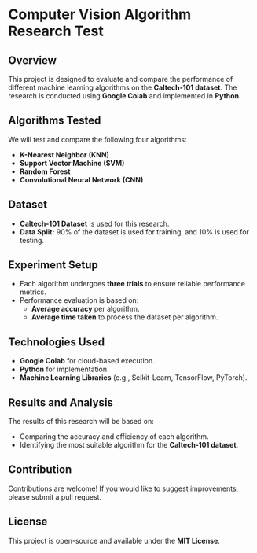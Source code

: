 # Computer Vision Algorithm Research Test

## Overview
This project is designed to evaluate and compare the performance of different machine learning algorithms on the **Caltech-101 dataset**. The research is conducted using **Google Colab** and implemented in **Python**.

## Algorithms Tested
We will test and compare the following four algorithms:
- **K-Nearest Neighbor (KNN)**
- **Support Vector Machine (SVM)**
- **Random Forest**
- **Convolutional Neural Network (CNN)**

## Dataset
- **Caltech-101 Dataset** is used for this research.
- **Data Split:** 90% of the dataset is used for training, and 10% is used for testing.

## Experiment Setup
- Each algorithm undergoes **three trials** to ensure reliable performance metrics.
- Performance evaluation is based on:
  - **Average accuracy** per algorithm.
  - **Average time taken** to process the dataset per algorithm.

## Technologies Used
- **Google Colab** for cloud-based execution.
- **Python** for implementation.
- **Machine Learning Libraries** (e.g., Scikit-Learn, TensorFlow, PyTorch).

## Results and Analysis
The results of this research will be based on:
- Comparing the accuracy and efficiency of each algorithm.
- Identifying the most suitable algorithm for the **Caltech-101 dataset**.

## Contribution
Contributions are welcome! If you would like to suggest improvements, please submit a pull request.

## License
This project is open-source and available under the **MIT License**.

